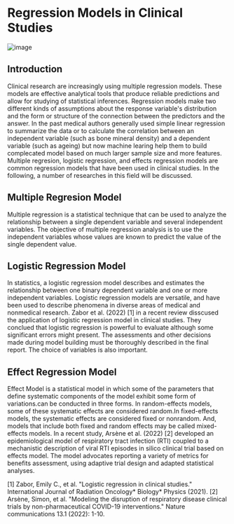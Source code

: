 # Regression Models in Clinical Studies

![image](https://user-images.githubusercontent.com/101681195/193373963-10cb8e42-fc14-4a14-86aa-ca4e8f2c658e.png)


## Introduction
Clinical research are increasingly using multiple regression models. These models are effective analytical tools that produce reliable predictions and allow for studying of statistical inferences. Regression models make two different kinds of assumptions about the response variable's distribution and the form or structure of the connection between the predictors and the answer. In the past medical authors generally used simple linear regression to summarize the data or to calculate the correlation between an independent variable (such as bone mineral density) and a dependent variable (such as ageing) but now machine learing help them to build complecated model based on much larger sample size and more features. Multiple regresion, logistic regression, and effects  regression models are common regression models that have been used in clinical studies. In the following, a number of researches in this field will be discussed. 

## Multiple Regresion Model
Multiple regression is a statistical technique that can be used to analyze the relationship between a single dependent variable and several independent variables. The objective of multiple regression analysis is to use the independent variables whose values are known to predict the value of the single dependent value.




## Logistic Regression Model
In statistics, a logistic regression model describes and estimates the relationship between one binary dependent variable and one or more independent variables.  Logistic regression models are versatile, and have been used to describe phenomena in diverse areas of medical and nonmedical research. Zabor et al. (2022) [1] in a recent review disscused the application of logistic regression model in clinical studies. They conclued that logistic regression is powerful to evaluate although some significant errors might present. The assessments and other decisions made during model building must be thoroughly described in the final report. The choice of variables is also important.



## Effect Regression Model
Effect Model is a statistical model in which some of the parameters that define systematic components of the model exhibit some form of variations.can be conducted in three forms. In random-effects models, some of these systematic effects are considered random.In fixed-effects models, the systematic effects are considered fixed or nonrandom. And,  models that include both fixed and random effects may be called mixed-effects models.
In a recent study, Arsène et al. (2022) [2] developed an epidemiological model of respiratory tract infection (RTI) coupled to a mechanistic description of viral RTI episodes in silico clinical trial based on effects model. The model advocates reporting a variety of metrics for benefits assessment, using adaptive trial design and adapted statistical analyses. 


[1] Zabor, Emily C., et al. "Logistic regression in clinical studies." International Journal of Radiation Oncology* Biology* Physics (2021).
[2] Arsène, Simon, et al. "Modeling the disruption of respiratory disease clinical trials by non-pharmaceutical COVID-19 interventions." Nature communications 13.1 (2022): 1-10.
